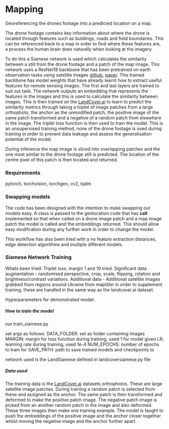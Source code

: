 # Mapping

Georeferencing the drones footage into a predicted location on a map.

The drone footage contains key information about where the drone is located through features such as buildings, roads and field boundaries.
This can be referenced back to a map in order to find where these features are, a process the human brain does naturally when looking at the imagery.

To do this a Siamese network is used which calculates the similarity between a still from the drone footage and a patch of the map image. This network uses a ResNet18 backbone that has been pretrained on earth observation tasks using satellite images [github](https://github.com/zhu-xlab/SSL4EO-S12), [paper](https://arxiv.org/abs/2211.07044).
This trained backbone has model weights that have already learnt how to extract useful features for remote sensing images. The first and last layers are trained to suit out task. The network outputs an embedding that represents the features in the images and this is used to calculate the similarity between images. 
This is then trained on the [LandCover.ai](https://landcover.ai.linuxpolska.com/) to learn to predict the similarity metrics through taking a triplet of image patches from a large orthophoto, the anchor as the unmodified patch, the positive image of the same patch transformed and a negative of a random patch from elsewhere in the image.
The triplet loss function is then used to train the model. This is an unsupervised training method, none of the drone footage is used during training in order to prevent data leakage and assess the generalisation potential of the model.

During inference the map image is sliced into overlapping patches and the one most similar to the drone footage still is predicted. The location of the centre pixel of this patch is then located and returned.

### Requirements
pytorch, torchvision, torchgeo, cv2, tqdm

### Swapping models

The code has been designed with the intention to make swapping out models easy. A class is passed to the geolocation code that has __call__ implemented so that when called on a drone image patch and a map image patch the model is called and the embeddings returned. This should allow easy modifcation during any further work in order to change the model.

This workflow has also been tried with a no feature extraction distances, edge detection algorithms and multiple different models.

### Siamese Network Training

Whats been tried:
Triplet loss, margin 1 and 10 tried.
Significant data augmentation - randomised perspective, crop, scale, flipping, rotation and brightness/contrast variations.
Additional data - Additional satellite images grabbed from regions around Ukraine from maptiller in order to supplement training, these are handled in the same way as the landcover.ai dataset.

Hyperparameters for demonstrated model:

##### How to train the model

run train_siamese.py

set args as follows:
DATA_FOLDER: set as folder containing images
MARGIN: margin for loss function during training, used 1 for model given
LR: learning rate during training, used 1e-4
NUM_EPOCHS: number of epochs to train for
SAVE_PATH: path to save trained models and checkpoints to

network used is the LandSiamese defined in landcoversiamese.py file

##### Data used

The training data is the [LandCover.ai](https://landcover.ai.linuxpolska.com/) datasets orthophotos. These are large satellite image patches. During training a random patch is selected from these and assigned as the anchor. The same patch is then transformed and deformed to make the positive patch image.
The negative patch image is picked from an another random patch in the image and also deformed. These three images then make one training example. The model is taught to push the embeddings of the positive image and the anchor closer together whilst moving the negative image and the anchor further apart.